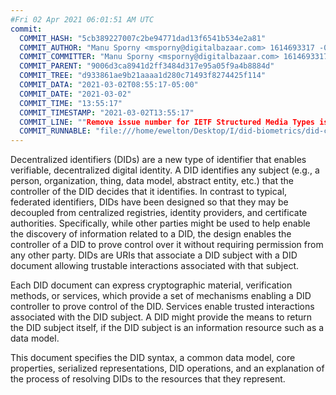 ```yaml
---
#Fri 02 Apr 2021 06:01:51 AM UTC
commit:
  COMMIT_HASH: "5cb389227007c2be94771dad13f6541b534e2a81"
  COMMIT_AUTHOR: "Manu Sporny <msporny@digitalbazaar.com> 1614693317 -0500"
  COMMIT_COMMITTER: "Manu Sporny <msporny@digitalbazaar.com> 1614693317 -0500"
  COMMIT_PARENT: "9006d3ca8941d2ff3484d317e95a05f9a4b8884d"
  COMMIT_TREE: "d933861ae9b21aaaa1d280c71493f8274425f114"
  COMMIT_DATA: "2021-03-02T08:55:17-05:00"
  COMMIT_DATE: "2021-03-02"
  COMMIT_TIME: "13:55:17"
  COMMIT_TIMESTAMP: "2021-03-02T13:55:17"
  COMMIT_LINE: ""Remove issue number for IETF Structured Media Types issue."
  COMMIT_RUNNABLE: "file:///home/ewelton/Desktop/I/did-biometrics/did-core-dataset/analysis/gitinfo/5cb389227007c2be94771dad13f6541b534e2a81/snapshot/index.html"
---
```


<section id="abstract">
<p>
<a>Decentralized identifiers</a> (DIDs) are a new type of identifier that
enables verifiable, decentralized digital identity. A <a>DID</a> identifies any
subject (e.g., a person, organization, thing, data model, abstract entity, etc.)
that the controller of the <a>DID</a> decides that it identifies. In contrast to
typical, federated identifiers, <a>DIDs</a> have been designed so that they may
be decoupled from centralized registries, identity providers, and certificate
authorities. Specifically, while other parties might be used to help enable the
discovery of information related to a <a>DID</a>, the design enables the
controller of a <a>DID</a> to prove control over it without requiring permission
from any other party. <a>DIDs</a> are <a>URIs</a> that associate a <a>DID
subject</a> with a <a>DID document</a> allowing trustable interactions
associated with that subject.
    </p>
<p>
Each <a>DID document</a> can express cryptographic material, <a>verification
methods</a>, or <a>services</a>, which provide a set of mechanisms enabling a
<a>DID controller</a> to prove control of the <a>DID</a>. <a>Services</a> enable
trusted interactions associated with the <a>DID subject</a>. A <a>DID</a> might
provide the means to return the <a>DID subject</a> itself, if the <a>DID
subject</a> is an information resource such as a data model.
    </p>
<p>
This document specifies the DID syntax, a common data model, core properties,
serialized representations, DID operations, and an explanation of the process
of resolving DIDs to the resources that they represent.
    </p>
</section>
